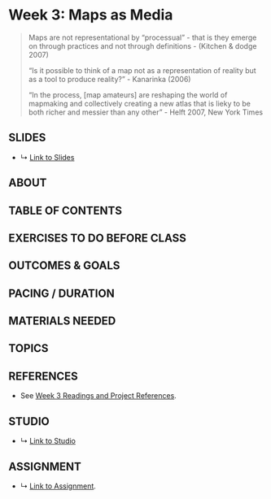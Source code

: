 # Week 3: Maps as Media

> Maps are not representational by “processual” - that is they emerge on through practices and not through definitions - (Kitchen & dodge 2007)
>
> “Is it possible to think of a map not as a representation of reality but as a tool to produce reality?” - Kanarinka (2006)
>
> “In the process, [map amateurs] are reshaping the world of mapmaking and collectively creating a new atlas that is lieky to be both richer and messier than any other” - Helft 2007, New York Times

## SLIDES
* ↳ [Link to Slides]()

## ABOUT

<!-- 
* New Spatial Media:
  * map mashups, false correlations? 
  * open source 
  * visualization: turf binning - grids, isolines
  * https://turfjs.org/docs/#tesselate
 -->


## TABLE OF CONTENTS


## EXERCISES TO DO BEFORE CLASS


## OUTCOMES & GOALS


## PACING / DURATION



## MATERIALS NEEDED


## TOPICS


## REFERENCES

* See [Week 3 Readings and Project References](../BIBLIOGRAPHY.md#week-03-maps-as-media).

## STUDIO

* ↳ [Link to Studio](#)

## ASSIGNMENT

* ↳ [Link to Assignment](../assignments/assignment_03.md).